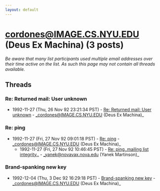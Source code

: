 ```yaml
---
layout: default
---
```


# cordones@IMAGE.CS.NYU.EDU (Deus Ex Machina) (3 posts)

_Be aware that many list participants used multiple email addresses over their time active on the list. As such this page may not contain all threads available._

## Threads

### Re: Returned mail: User unknown
+ 1992-11-27 (Thu, 26 Nov 92 23:21:34 PST) - [Re: Returned mail: User unknown](/archive/1992/11/49455752522e26ce3e4ab7c67c7eafd1fd6e4c90750106dfea789f0e757eebb4) - _cordones@IMAGE.CS.NYU.EDU (Deus Ex Machina)_

### Re: ping
+ 1992-11-27 (Fri, 27 Nov 92 09:01:18 PST) - [Re: ping](/archive/1992/11/cd3e4167b23e31a1cdc12c38dd60aceef0e6be18af8497a249a1be01b8c6be0e) - _cordones@IMAGE.CS.NYU.EDU (Deus Ex Machina)_
  + 1992-11-27 (Fri, 27 Nov 92 10:46:45 PST) - [Re: ping..mailing list integrity..](/archive/1992/11/8fd9cfc8c1187e14b126750cc99283dccb13721a665ae95540f496a761dc7303) - _yanek@novavax.nova.edu (Yanek Martinson)_

### Brand-spanking new key
+ 1992-12-04 (Thu, 3 Dec 92 16:29:18 PST) - [Brand-spanking new key](/archive/1992/12/9f547f00f745beb82c6b8275a7f26d6eab2abda9f158905bda567b391b0811fe) - _cordones@IMAGE.CS.NYU.EDU (Deus Ex Machina)_

